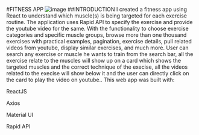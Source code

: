 #FITNESS APP
![image](https://user-images.githubusercontent.com/95141585/188672470-c0b96484-0ab5-45ce-8669-dba16158976b.png)
##INTRODUCTION
I created a fitness app using React to understand which muscle(s) is being targeted for each exercise routine. The application uses Rapid API to specify the exercise and provide the youtube video for the same. With the functionality to choose exercise categories and specific muscle groups, browse more than one thousand exercises with practical examples, pagination, exercise details, pull related videos from youtube, display similar exercises, and much more.
User can search any exercise or muscle he wants to train from the search bar, all the exercise relate to the muscles will show up on a card which shows the targeted muscles and the correct technique of the execise, all the videos related to the execise will show below it and the user can directly click on the card to play the video on youtube..
This web app was built with:

ReactJS

Axios

Material UI

Rapid API
